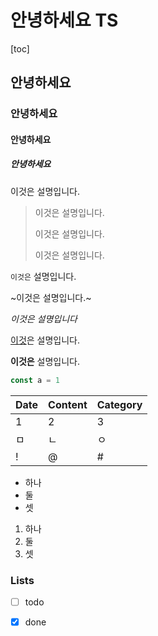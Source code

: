 # 안녕하세요 TS
[toc]

## 안녕하세요
### 안녕하세요
#### 안녕하세요
##### 안녕하세요

이것은 설명입니다.

> 이것은 설명입니다.
>
> 이것은 설명입니다.
>
> 이것은 설명입니다.

`이것은` 설명입니다.

~이것은 설명입니다.~

*이것은 설명입니다*

[이것](https://github.com/parkjisu6239)은 설명입니다.

**이것은** 설명입니다.

```js
const a = 1
```

| Date | Content | Category |
| ---- | ------- | -------- |
| 1 | 2 | 3 |
| ㅁ | ㄴ | ㅇ |
| ! | @ | # |

- 하나
- 둘
- 셋

1. 하나
2. 둘
3. 셋

### Lists
* [ ] todo
* [x] done


